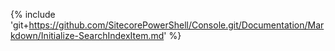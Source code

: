 {% include 'git+https://github.com/SitecorePowerShell/Console.git/Documentation/Markdown/Initialize-SearchIndexItem.md' %}
